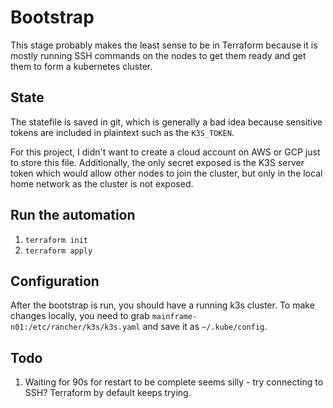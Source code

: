 # Bootstrap

This stage probably makes the least sense to be in Terraform because it is mostly running SSH commands on the nodes to get them ready and get them to form a kubernetes cluster.

## State
The statefile is saved in git, which is generally a bad idea because sensitive tokens are included in plaintext such as the `K3S_TOKEN`.

For this project, I didn't want to create a cloud account on AWS or GCP just to store this file. Additionally, the only secret exposed is the K3S server token which would allow other nodes to join the cluster, but only in the local home network as the cluster is not exposed.

## Run the automation
1. `terraform init`
2. `terraform apply`

## Configuration
After the bootstrap is run, you should have a running k3s cluster. To make changes locally, you need to grab `mainframe-n01:/etc/rancher/k3s/k3s.yaml` and save it as `~/.kube/config`.

## Todo
1. Waiting for 90s for restart to be complete seems silly - try connecting to SSH? Terraform by default keeps trying.
